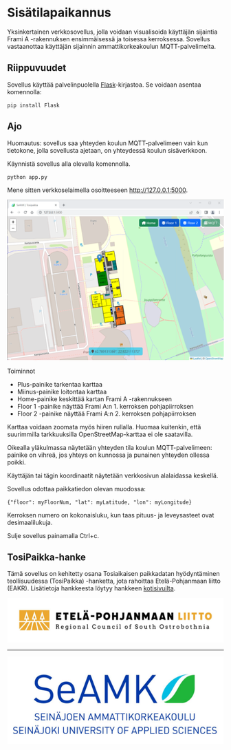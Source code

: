 # Sisätilapaikannus

Yksinkertainen verkkosovellus, jolla voidaan visualisoida käyttäjän sijaintia Frami A -rakennuksen ensimmäisessä ja toisessa kerroksessa. Sovellus vastaanottaa käyttäjän sijainnin ammattikorkeakoulun MQTT-palvelimelta.

## Riippuvuudet

Sovellus käyttää palvelinpuolella [Flask](https://flask.palletsprojects.com/en/2.2.x/)-kirjastoa. Se voidaan asentaa komennolla:

```
pip install Flask
```

## Ajo

Huomautus: sovellus saa yhteyden koulun MQTT-palvelimeen vain kun tietokone, jolla sovellusta ajetaan, on yhteydessä koulun sisäverkkoon.

Käynnistä sovellus alla olevalla komennolla.

```
python app.py
```

Mene sitten verkkoselaimella osoitteeseen http://127.0.0.1:5000.

![websovellus](images/sovellus.png)

Toiminnot
* Plus-painike tarkentaa karttaa
* Miinus-painike loitontaa karttaa
* Home-painike keskittää kartan Frami A -rakennukseen
* Floor 1 -painike näyttää Frami A:n 1. kerroksen pohjapiirroksen
* Floor 2 -painike näyttää Frami A:n 2. kerroksen pohjapiirroksen

Karttaa voidaan zoomata myös hiiren rullalla. Huomaa kuitenkin, että suurimmilla tarkkuuksilla OpenStreetMap-karttaa ei ole saatavilla.

Oikealla yläkulmassa näytetään yhteyden tila koulun MQTT-palvelimeen: painike on vihreä, jos yhteys on kunnossa ja punainen yhteyden ollessa poikki.

Käyttäjän tai tägin koordinaatit näytetään verkkosivun alalaidassa keskellä.

Sovellus odottaa paikkatiedon olevan muodossa:

```
{"floor": myFloorNum, "lat": myLatitude, "lon": myLongitude}
```

Kerroksen numero on kokonaisluku, kun taas pituus- ja leveysasteet ovat desimaalilukuja.

Sulje sovellus painamalla Ctrl+c.

## TosiPaikka-hanke

Tämä sovellus on kehitetty osana Tosiaikaisen paikkadatan hyödyntäminen teollisuudessa (TosiPaikka) -hanketta, jota rahoittaa Etelä-Pohjanmaan liitto (EAKR). Lisätietoja hankkeesta löytyy hankkeen [kotisivuilta](https://projektit.seamk.fi/alykkaat-teknologiat/tosipaikka/).

![EPLiitto](images/EPLiitto_logo_vaaka_vari.jpg)

---

![SeAMK](images/SEAMK_vaaka_fi_en_RGB_1200x486.jpg)